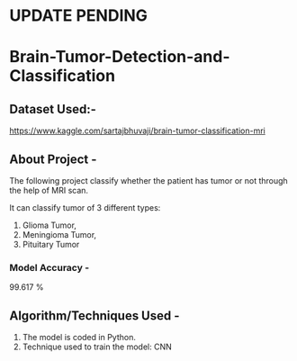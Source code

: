 # UPDATE PENDING

# Brain-Tumor-Detection-and-Classification

## Dataset Used:-

https://www.kaggle.com/sartajbhuvaji/brain-tumor-classification-mri

## About Project -

The following project classify whether the patient has tumor or not through the help of MRI scan.

It can classify tumor of 3 different types: 
1. Glioma Tumor, 
2. Meningioma Tumor, 
3. Pituitary Tumor

### Model Accuracy -

99.617 %

## Algorithm/Techniques Used - 

1. The model is coded in Python.
2. Technique used to train the model: CNN
